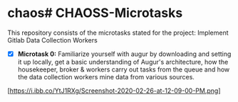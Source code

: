 # chaos# CHAOSS-Microtasks
This repository consists of the microtasks stated for the project: Implement Gitlab Data Collection Workers

- [X] **Microtask 0:** Familiarize yourself with augur by downloading and setting it up locally, get a basic understanding of Augur's architecture, how the housekeeper, broker & workers carry out tasks from the queue and how the data collection workers mine data from various sources.

[https://i.ibb.co/YtJ1RXg/Screenshot-2020-02-26-at-12-09-00-PM.png]

